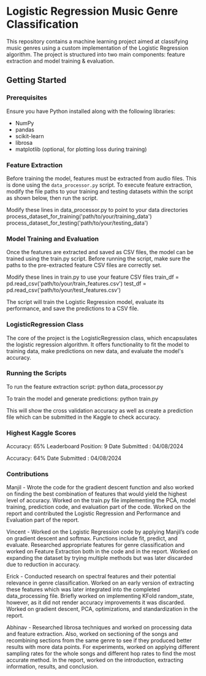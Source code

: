 # Logistic Regression Music Genre Classification

This repository contains a machine learning project aimed at classifying music genres using a custom implementation of the Logistic Regression algorithm. The project is structured into two main components: feature extraction and model training & evaluation.

## Getting Started

### Prerequisites
Ensure you have Python installed along with the following libraries:
- NumPy
- pandas
- scikit-learn
- librosa
- matplotlib (optional, for plotting loss during training)

### Feature Extraction
Before training the model, features must be extracted from audio files. This is done using the `data_processor.py` script. To execute feature extraction, modify the file paths to your training and testing datasets within the script as shown below, then run the script.

Modify these lines in data_processor.py to point to your data directories
process_dataset_for_training('path/to/your/training_data')
process_dataset_for_testing('path/to/your/testing_data')


### Model Training and Evaluation
Once the features are extracted and saved as CSV files, the model can be trained using the train.py script. Before running the script, make sure the paths to the pre-extracted feature CSV files are correctly set. 

Modify these lines in train.py to use your feature CSV files
train_df = pd.read_csv('path/to/your/train_features.csv')
test_df = pd.read_csv('path/to/your/test_features.csv')

The script will train the Logistic Regression model, evaluate its performance, and save the predictions to a CSV file.

### LogisticRegression Class
The core of the project is the LogisticRegression class, which encapsulates the logistic regression algorithm. It offers functionality to fit the model to training data, make predictions on new data, and evaluate the model's accuracy.

### Running the Scripts
To run the feature extraction script:
python data_processor.py

To train the model and generate predictions:
python train.py

This will show the cross validation accuracy as well as create a prediction file which can be submitted in the Kaggle to check accuracy.

### Highest Kaggle Scores
Accuracy: 65% Leaderboard Position: 9 Date Submitted : 04/08/2024

Accuracy: 64% Date Submitted : 04/08/2024

### Contributions
Manjil - Wrote the code for the gradient descent function and also worked on finding the best combination of features that would yield the highest level of accuracy. Worked on the train.py file implementing the PCA, model training, prediction code, and evaluation part of the code. Worked on the report and contributed the Logistic Regression and Performance and Evaluation part of the report. 

Vincent - Worked on the Logistic Regression code by applying Manjil’s code on gradient descent and softmax. Functions include fit, predict, and evaluate. Researched appropriate features for genre classification and worked on Feature Extraction both in the code and in the report. Worked on expanding the dataset by trying multiple methods but was later discarded due to reduction in accuracy. 

Erick - Conducted research on spectral features and their potential relevance in genre classification. Worked on an early version of extracting these features which was later integrated into the completed data_processing file. Briefly worked on implementing KFold random_state, however, as it did not render accuracy improvements it was discarded. Worked on gradient descent, PCA, optimizations, and standardization in the report.

Abhinav - Researched librosa techniques and worked on processing data and feature extraction. Also, worked on sectioning of the songs and recombining sections from the same genre to see if they produced better results with more data points. For experiments, worked on applying different sampling rates for the whole songs and different hop rates to find the most accurate method. In the report, worked on the introduction, extracting information, results, and conclusion.



